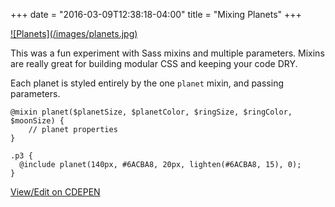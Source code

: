 +++
date = "2016-03-09T12:38:18-04:00"
title = "Mixing Planets"
+++

<a class="a-no-underline" href="http://codepen.io/Kelbster/pen/GoYrRJ/" target="_blank">
![Planets](/images/planets.jpg)
</a>

This was a fun experiment with Sass mixins and multiple parameters. Mixins are really great for building modular CSS and keeping your code DRY. 

Each planet is styled entirely by the one `planet` mixin, and passing parameters.

```
@mixin planet($planetSize, $planetColor, $ringSize, $ringColor, $moonSize) {
    // planet properties
}
```

```
.p3 {
  @include planet(140px, #6ACBA8, 20px, lighten(#6ACBA8, 15), 0);
}
```

<a href="http://codepen.io/Kelbster/pen/GoYrRJ/" target="_blank">View/Edit on <span class="codepen">C<i class="fa fa-codepen" aria-hidden="true"></i>DEPEN</span></a>